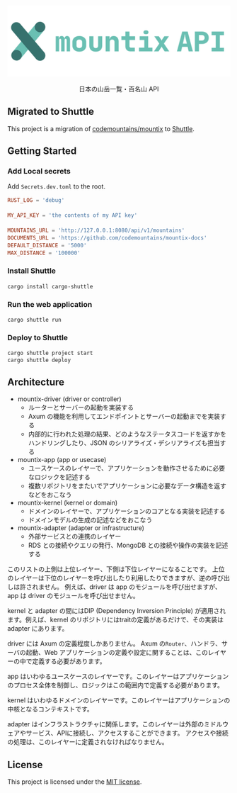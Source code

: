 <div align="center">
  <img src="assets/mountix-logo.png" alt="mountix api"/>
  <p>日本の山岳一覧・百名山 API</p>
</div>

## Migrated to Shuttle

This project is a migration of [codemountains/mountix](https://github.com/codemountains/mountix) to [Shuttle](https://www.shuttle.rs/).

## Getting Started

### Add Local secrets

Add `Secrets.dev.toml` to the root.

```toml
RUST_LOG = 'debug'

MY_API_KEY = 'the contents of my API key'

MOUNTAINS_URL = 'http://127.0.0.1:8080/api/v1/mountains'
DOCUMENTS_URL = 'https://github.com/codemountains/mountix-docs'
DEFAULT_DISTANCE = '5000'
MAX_DISTANCE = '100000'
```

### Install Shuttle

```shell
cargo install cargo-shuttle
```

### Run the web application

```shell
cargo shuttle run
```

### Deploy to Shuttle

```shell
cargo shuttle project start
cargo shuttle deploy
```

## Architecture

- mountix-driver (driver or controller)
  - ルーターとサーバーの起動を実装する
  - Axum の機能を利用してエンドポイントとサーバーの起動までを実装する
  - 内部的に行われた処理の結果、どのようなステータスコードを返すかをハンドリングしたり、JSON のシリアライズ・デシリアライズも担当する
- mountix-app (app or usecase)
  - ユースケースのレイヤーで、アプリケーションを動作させるために必要なロジックを記述する
  - 複数リポジトリをまたいでアプリケーションに必要なデータ構造を返すなどをおこなう
- mountix-kernel (kernel or domain)
  - ドメインのレイヤーで、アプリケーションのコアとなる実装を記述する
  - ドメインモデルの生成の記述などをおこなう
- mountix-adapter (adapter or infrastructure)
  - 外部サービスとの連携のレイヤー
  - RDS との接続やクエリの発行、MongoDB との接続や操作の実装を記述する

このリストの上側は上位レイヤー、下側は下位レイヤーになることです。
上位のレイヤーは下位のレイヤーを呼び出したり利用したりできますが、逆の呼び出しは許されません。
例えば、driver は app のモジュールを呼び出せますが、app は driver のモジュールを呼び出せません。

kernel と adapter の間にはDIP (Dependency Inversion Principle) が適用されます。例えば、kernel のリポジトリにはtraitの定義があるだけで、その実装は adapter にあります。

driver には Axum の定義程度しかありません。 Axum の`Router`、ハンドラ、サーバの起動、Web アプリケーションの定義や設定に関することは、このレイヤーの中で定義する必要があります。

app はいわゆるユースケースのレイヤーです。このレイヤーはアプリケーションのプロセス全体を制御し、ロジックはこの範囲内で定義する必要があります。

kernel はいわゆるドメインのレイヤーです。このレイヤーはアプリケーションの中核となるコンテキストです。

adapter はインフラストラクチャに関係します。このレイヤーは外部のミドルウェアやサービス、APIに接続し、アクセスすることができます。 アクセスや接続の処理は、このレイヤーに定義されなければなりません。

## License

This project is licensed under the [MIT license](LICENSE).
